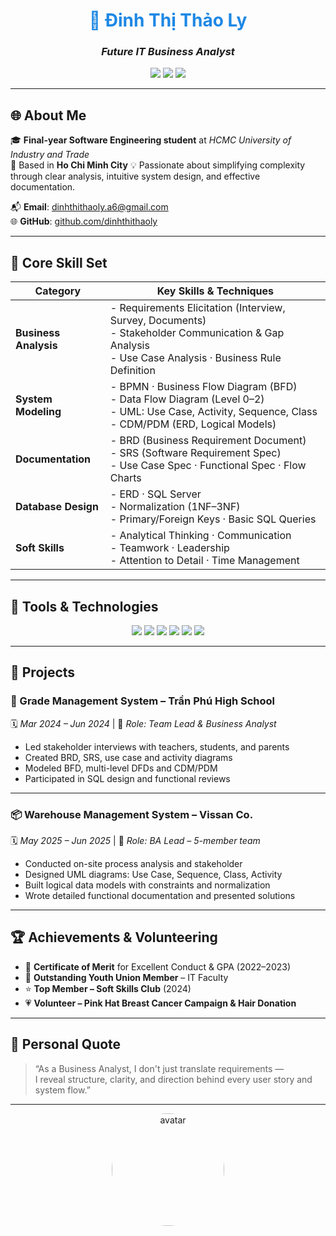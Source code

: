 <h1 align="center" style="color:#1E88E5;">💼 Đinh Thị Thảo Ly</h1>
<h3 align="center"><i>Future IT Business Analyst </i></h3>

<p align="center">
  <img src="https://img.shields.io/badge/Women%20in%20Tech-Empowered-1E88E5?style=for-the-badge&logo=powerbi">
  <img src="https://img.shields.io/badge/BA%20Skills-Process%20Driven-1976D2?style=for-the-badge&logo=confluence">
  <img src="https://img.shields.io/badge/UML%20%26%20Modeling-Expert-1565C0?style=for-the-badge&logo=uml">
</p>

---

## 🌐 About Me

🎓 **Final-year Software Engineering student** at *HCMC University of Industry and Trade*  
📍 Based in **Ho Chi Minh City**
💡 Passionate about simplifying complexity through clear analysis, intuitive system design, and effective documentation.  

📬 **Email**: [dinhthithaoly.a6@gmail.com](mailto:dinhthithaoly.a6@gmail.com)  
🌐 **GitHub**: [github.com/dinhthithaoly](https://github.com/dinhthithaoly)

---

## 🧠 Core Skill Set

| **Category**            | **Key Skills & Techniques**                                                                                                                                 |
|-------------------------|-------------------------------------------------------------------------------------------------------------------------------------------------------------|
| **Business Analysis**   | - Requirements Elicitation (Interview, Survey, Documents)<br>- Stakeholder Communication & Gap Analysis<br>- Use Case Analysis · Business Rule Definition |
| **System Modeling**     | - BPMN · Business Flow Diagram (BFD)<br>- Data Flow Diagram (Level 0–2)<br>- UML: Use Case, Activity, Sequence, Class<br>- CDM/PDM (ERD, Logical Models)   |
| **Documentation**       | - BRD (Business Requirement Document)<br>- SRS (Software Requirement Spec)<br>- Use Case Spec · Functional Spec · Flow Charts                              |
| **Database Design**     | - ERD · SQL Server<br>- Normalization (1NF–3NF)<br>- Primary/Foreign Keys · Basic SQL Queries                                                              |
| **Soft Skills**         | - Analytical Thinking · Communication<br>- Teamwork · Leadership<br>- Attention to Detail · Time Management                                                 |


---

## 🧩 Tools & Technologies

<p align="center">
  <img src="https://img.shields.io/badge/PowerDesigner-CDM%20%7C%20PDM-blue?style=flat-square&logo=datagrip">
  <img src="https://img.shields.io/badge/Rational%20Rose-UML-blue?style=flat-square&logo=ibm">
  <img src="https://img.shields.io/badge/SQL%20Server-Queries%20%26%20Designs-blue?style=flat-square&logo=microsoftsqlserver">
  <img src="https://img.shields.io/badge/Draw.io-BPM%20%7C%20DFD-blue?style=flat-square&logo=diagramsdotnet">
  <img src="https://img.shields.io/badge/Jira-Collaboration-blue?style=flat-square&logo=jira">
  <img src="https://img.shields.io/badge/Figma-Wireframing-blue?style=flat-square&logo=figma">
</p>

---

## 🚀 Projects

### 📘 Grade Management System – Trần Phú High School  
🗓️ *Mar 2024 – Jun 2024* | 👥 *Role: Team Lead & Business Analyst*  
- Led stakeholder interviews with teachers, students, and parents  
- Created BRD, SRS, use case and activity diagrams  
- Modeled BFD, multi-level DFDs and CDM/PDM  
- Participated in SQL design and functional reviews  

---

### 📦 Warehouse Management System – Vissan Co.  
🗓️ *May 2025 – Jun 2025* | 👥 *Role: BA Lead – 5-member team*  
- Conducted on-site process analysis and stakeholder   
- Designed UML diagrams: Use Case, Sequence, Class, Activity  
- Built logical data models with constraints and normalization  
- Wrote detailed functional documentation and presented solutions

---

## 🏆 Achievements & Volunteering

- 🥇 **Certificate of Merit** for Excellent Conduct & GPA (2022–2023)  
- 🏅 **Outstanding Youth Union Member** – IT Faculty  
- ⭐ **Top Member – Soft Skills Club** (2024)  
- 💗 **Volunteer – Pink Hat Breast Cancer Campaign & Hair Donation**

---

## 💬 Personal Quote

> “As a Business Analyst, I don't just translate requirements —  
> I reveal structure, clarity, and direction behind every user story and system flow.”

---

<p align="center">
  <img src="https://drive.google.com/uc?export=view&id=1fBHGny_fehpwYB1xy3kOh_1xGfpzq_ZZ" width="180" style="border-radius: 50%;" alt="avatar"/>
</p>

